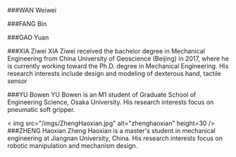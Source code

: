 

###WAN Weiwei


###FANG Bin


###GAO Yuan


###XIA Ziwei
XIA Ziwei received the bachelor degree in Mechanical Engineering from China University of Geoscience (Beijing) in 2017, where he is currently working toward the Ph.D. degree in Mechanical Engineering. His research interests include design and modeling of dexterous hand, tactile sensor


###YU Bowen
YU Bowen is an M1 student of Graduate School of Engineering Science, Osaka University. His research interests focus on pneumatic soft gripper. 

< img src="/imgs/ZhengHaoxian.jpg" alt="zhenghaoxian" height=30 />
###ZHENG Haoxian
Zheng Haoxian is a master's student in mechanical engineering at Jiangnan University, China. His research interests focus on robotic manipulation and mechanism design.

